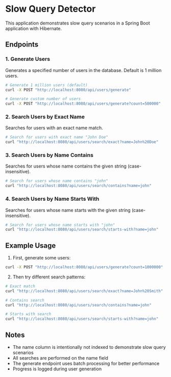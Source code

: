 # Slow Query Detector

This application demonstrates slow query scenarios in a Spring Boot application with Hibernate.

## Endpoints

### 1. Generate Users
Generates a specified number of users in the database. Default is 1 million users.

```bash
# Generate 1 million users (default)
curl -X POST "http://localhost:8080/api/users/generate"

# Generate custom number of users
curl -X POST "http://localhost:8080/api/users/generate?count=500000"
```

### 2. Search Users by Exact Name
Searches for users with an exact name match.

```bash
# Search for users with exact name "John Doe"
curl "http://localhost:8080/api/users/search/exact?name=John%20Doe"
```

### 3. Search Users by Name Contains
Searches for users whose name contains the given string (case-insensitive).

```bash
# Search for users whose name contains "john"
curl "http://localhost:8080/api/users/search/contains?name=john"
```

### 4. Search Users by Name Starts With
Searches for users whose name starts with the given string (case-insensitive).

```bash
# Search for users whose name starts with "john"
curl "http://localhost:8080/api/users/search/starts-with?name=john"
```

## Example Usage

1. First, generate some users:
```bash
curl -X POST "http://localhost:8080/api/users/generate?count=1000000"
```

2. Then try different search patterns:
```bash
# Exact match
curl "http://localhost:8080/api/users/search/exact?name=John%20Smith"

# Contains search
curl "http://localhost:8080/api/users/search/contains?name=john"

# Starts with search
curl "http://localhost:8080/api/users/search/starts-with?name=john"
```

## Notes

- The name column is intentionally not indexed to demonstrate slow query scenarios
- All searches are performed on the name field
- The generate endpoint uses batch processing for better performance
- Progress is logged during user generation